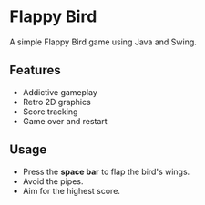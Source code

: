 # Flappy Bird

A simple Flappy Bird game using Java and Swing.

## Features

- Addictive gameplay
- Retro 2D graphics
- Score tracking
- Game over and restart

## Usage

- Press the **space bar** to flap the bird's wings.
- Avoid the pipes.
- Aim for the highest score.